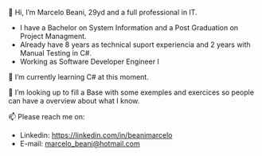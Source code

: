 👋 Hi, I’m Marcelo Beani, 29yd and a full professional in IT.
-  I have a Bachelor on System Information and a Post Graduation on Project Managment. 
-  Already have 8 years as technical suport experiencia and 2 years with Manual Testing in C#.
-  Working as Software Developer Engineer I 

🌱 I’m currently learning C# at this moment.
 
💞️ I’m looking up to fill a Base with some exemples and exercices so people can have a overview about what I know.

📫 Please reach me on:
- Linkedin: https://linkedin.com/in/beanimarcelo
- E-mail: marcelo_beani@hotmail.com


